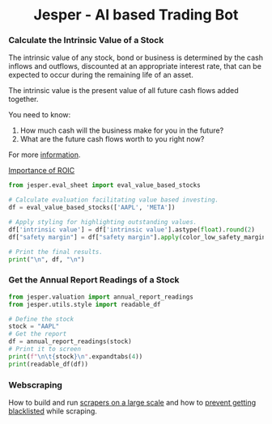 <h1 align="center">
  <b>Jesper - AI based Trading Bot</b><br>
</h1>

### Calculate the Intrinsic Value of a Stock

The intrinsic value of any stock, bond or business is determined by the cash inflows
and outflows, discounted at an appropriate interest rate, that can be expected to
occur during the remaining life of an asset.

The intrinsic value is the present value of all future cash flows added together.

You need to know:
1. How much cash will the business make for you in the future?
2. What are the future cash flows worth to you right now?

<!--
Intrinsic value is an all-important concept that offers the only logical approach to evaluating the relative attractiveness of investments and businesses. Intrinsic value can be defined simply: It is the discounted value of the cash that can be taken out of a business during its remaining life. -->

For more [information](https://finmasters.com/intrinsic-value/).

[Importance of ROIC](https://sabercapitalmgt.com/importance-of-roic-part-4-the-math-of-compounding/)

```python
from jesper.eval_sheet import eval_value_based_stocks

# Calculate evaluation facilitating value based investing.
df = eval_value_based_stocks(['AAPL', 'META'])

# Apply styling for highlighting outstanding values.
df['intrinsic value'] = df['intrinsic value'].astype(float).round(2)
df["safety margin"] = df["safety margin"].apply(color_low_safety_margin_green)

# Print the final results.
print("\n", df, "\n")
```

### Get the Annual Report Readings of a Stock
```python
from jesper.valuation import annual_report_readings
from jesper.utils.style import readable_df

# Define the stock
stock = "AAPL"
# Get the report
df = annual_report_readings(stock)
# Print it to screen
print(f"\n\t{stock}\n".expandtabs(4))
print(readable_df(df))
```


### Webscraping

How to build and run [scrapers on a large scale](https://www.scrapehero.com/how-to-build-and-run-scrapers-on-a-large-scale/) and how to [prevent getting blacklisted](https://www.scrapehero.com/how-to-prevent-getting-blacklisted-while-scraping/) while scraping.
